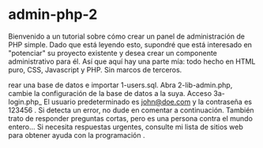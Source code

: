 # admin-php-2
Bienvenido a un tutorial sobre cómo crear un panel de administración de PHP simple. Dado que está leyendo esto, supondré que está interesado en "potenciar" su proyecto existente y desea crear un componente administrativo para él. Así que aquí hay una parte mía: todo hecho en HTML puro, CSS, Javascript y PHP. Sin marcos de terceros.

rear una base de datos e importar 1-users.sql.
Abra 2-lib-admin.php, cambie la configuración de la base de datos a la suya.
Acceso 3a-login.php_ El usuario predeterminado es john@doe.com y la contraseña es 123456 .
Si detecta un error, no dude en comentar a continuación. También trato de responder preguntas cortas, pero es una persona contra el mundo entero... Si necesita respuestas urgentes, consulte mi lista de sitios web para obtener ayuda con la programación .
